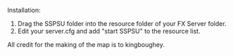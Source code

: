 Installation:
1. Drag the SSPSU folder into the resource folder of your FX Server folder.
2. Edit your server.cfg and add "start SSPSU" to the resource list.

All credit for the making of the map is to kingboughey.